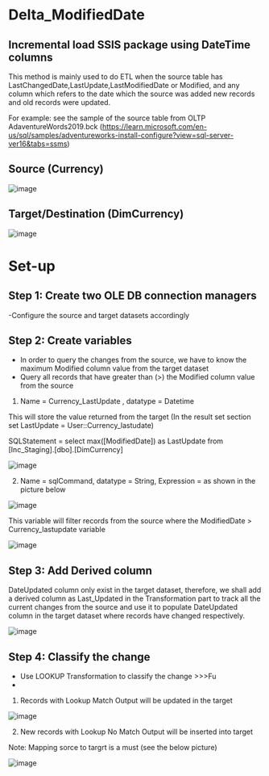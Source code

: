 # Delta_ModifiedDate
## Incremental load SSIS package using DateTime columns

This method is mainly used to do ETL when the source table has LastChangedDate,LastUpdate,LastModifiedDate or Modified, and any column which refers to the date which the source was added new records and old records were updated.  

For example: see the sample of the source table from OLTP AdaventureWords2019.bck (https://learn.microsoft.com/en-us/sql/samples/adventureworks-install-configure?view=sql-server-ver16&tabs=ssms)

## Source (Currency)

![image](https://user-images.githubusercontent.com/114147734/235260487-e1354077-c991-4573-a496-bd7562e2b0c2.png)

## Target/Destination (DimCurrency)

![image](https://user-images.githubusercontent.com/114147734/235263318-47f681cf-43dd-47ba-bfae-7c937d81ffa4.png)



# Set-up

## Step 1: Create two OLE DB connection managers

-Configure the source and target datasets accordingly

## Step 2: Create variables

- In order to query the changes from the source, we have to know the maximum Modified column value from the target dataset
- Query all records that have greater than (>) the Modified column value from the source 

1. Name = Currency_LastUpdate , datatype = Datetime

This will store the value returned from the target (In the result set section set LastUpdate = User::Currency_lastudate)

SQLStatement = select max([ModifiedDate]) as LastUpdate from [Inc_Staging].[dbo].[DimCurrency]

![image](https://user-images.githubusercontent.com/114147734/235268611-fdb9ef50-42b0-43e3-b838-302609f6785a.png)


2. Name = sqlCommand, datatype = String, Expression = as shown in the picture below

![image](https://user-images.githubusercontent.com/114147734/235266436-74d941a1-65b8-45d8-93c5-e3edbb06a770.png)

This variable will filter records from the source where the ModifiedDate > Currency_lastupdate variable

![image](https://user-images.githubusercontent.com/114147734/235269722-6b6295e8-8f8d-455f-ab26-facddf6a2e1e.png)

## Step 3: Add Derived column 

DateUpdated column only exist in the target dataset, therefore, we shall add a derived column as Last_Updated in the Transformation part to track all the current changes from the source and use it to populate DateUpdated column in the target dataset where records have changed respectively.

![image](https://user-images.githubusercontent.com/114147734/235269846-32f7cf95-5e10-45f4-919d-66e2024738b7.png)


## Step 4: Classify the change

- Use LOOKUP Transformation to classify the change >>>Fu
- 


1. Records with Lookup Match Output will be updated in the target


![image](https://user-images.githubusercontent.com/114147734/235271439-a0dd8387-7e82-4eae-816d-15352e322a32.png)

2. New records with Lookup No Match Output will be inserted into target


Note: Mapping sorce to targrt is a must (see the below picture)

![image](https://user-images.githubusercontent.com/114147734/235271644-60519f64-7911-43c6-a8d5-521f708e9b60.png)









